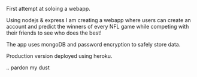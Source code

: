 First attempt at soloing a webapp. 

Using nodejs & express I am creating a webapp where users can create an account and predict the winners of every NFL game while competing with their friends to see who does the best!

The app uses mongoDB and password encryption to safely store data.

Production version deployed using heroku. 

.. pardon my dust
